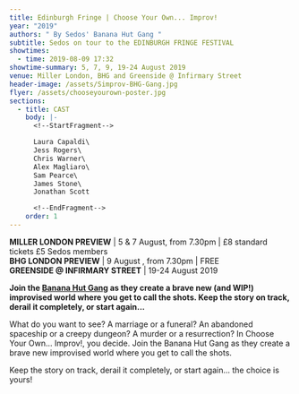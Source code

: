 ```yaml
---
title: Edinburgh Fringe | Choose Your Own... Improv!
year: "2019"
authors: " By Sedos' Banana Hut Gang "
subtitle: Sedos on tour to the EDINBURGH FRINGE FESTIVAL
showtimes:
  - time: 2019-08-09 17:32
showtime-summary: 5, 7, 9, 19-24 August 2019
venue: Miller London, BHG and Greenside @ Infirmary Street
header-image: /assets/Simprov-BHG-Gang.jpg
flyer: /assets/chooseyourown-poster.jpg
sections:
  - title: CAST
    body: |-
      <!--StartFragment-->

      Laura Capaldi\
      Jess Rogers\
      Chris Warner\
      Alex Magliaro\
      Sam Pearce\
      James Stone\
      Jonathan Scott

      <!--EndFragment-->
    order: 1
---
```

**MILLER LONDON PREVIEW** | 5 & 7 August, from 7.30pm | £8 standard tickets £5 Sedos members\
**BHG LONDON PREVIEW** | 9 August , from 7.30pm | FREE\
**GREENSIDE @ INFIRMARY STREET** | 19-24 August 2019

**Join the [Banana Hut Gang](https://sedos.l3v5y.co.uk/regular-events/simprov) as they create a brave new (and WIP!) improvised world where you get to call the shots. Keep the story on track, derail it completely, or start again...**

What do you want to see? A marriage or a funeral? An abandoned spaceship or a creepy dungeon? A murder or a resurrection? In Choose Your Own... Improv!, you decide. Join the Banana Hut Gang as they create a brave new improvised world where you get to call the shots.

Keep the story on track, derail it completely, or start again... the choice is yours!